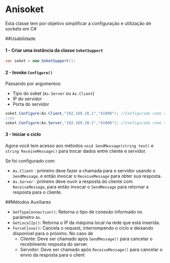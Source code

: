 Anisoket
========

Esta classe tem por objetivo simplificar a configuração e utilização de sockets em C#

##Usabilidade


#### 1 - Criar uma instância da classe `SoketSupport`

```csharp
var soket = new SoketSupport();
```

#### 2 - Invoke `Configure()` 
Passando por argumentos:
* Tipo do soket (`As.Server` ou `As.Client`)
* IP do servidor
* Porta do servidor

```csharp
soket.Configure(As.Client,"192.169.10.1","41000"); //Configurado como cliente
//ou
soket.Configure(As.Server,"192.169.10.1","41000"); //Configurado como servidor
```
#### 3 - Iniciar o ciclo
Agora você tem acesso aos métodos `void SendMessage(string text)` e `string ReceiveMessage()` para trocar dados entre cliente e servidor.

Se foi configurado com:
* `As.Client` : primeiro deve fazer a chamada para o servidor usando o `SendMessage`, e então invocar o `ReceiveMessage` para obter sua resposta.
* `As.Server` : primeiro deve ouvir a resposta do cliente com `ReceiveMessage`, para então invocar o `SendMessage` para retornar a resposta para o cliente.

##Métodos Auxiliares
* `GetTypeConnection()`: Retorna o tipo de conexão informado no parâmetro `As`.
* `GetLocalIp()`: Retorna o IP da máquina local na rede que está inserida.
* `ForceClose()`: Cancela o request, interrompendo o ciclo e deixando disponível para o próximo. No caso de
  * Cliente: Deve ser chamado após `SendMessage()` para cancelar o recebimento resposta do server.
  * Servidor: Deve ser chamado após `ReceiveMessage()` para cancelar o envio da resposta para o client


